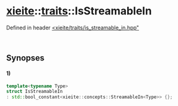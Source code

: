 # [xieite](../../xieite.md)\:\:[traits](../../traits.md)\:\:IsStreamableIn
Defined in header [<xieite/traits/is_streamable_in.hpp"](../../../include/xieite/traits/is_streamable_in.hpp)

&nbsp;

## Synopses
#### 1)
```cpp
template<typename Type>
struct IsStreamableIn
: std::bool_constant<xieite::concepts::StreamableIn<Type>> {};
```
